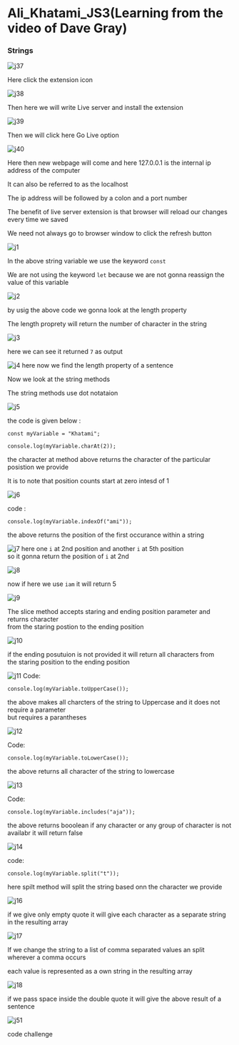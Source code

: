 # Ali_Khatami_JS3(Learning from the video of Dave Gray)

### Strings

![j37](https://github.com/C191068/Ali_Khatami_JS3/assets/89090776/a5240516-ca64-406d-a916-8c7d89997db2)

Here click the extension icon <br>

![j38](https://github.com/C191068/Ali_Khatami_JS3/assets/89090776/87e44c40-4fc3-437b-bf64-3f438d8fbc73)

Then here we will write Live server and install the extension <br>

![j39](https://github.com/C191068/Ali_Khatami_JS3/assets/89090776/3c8d5cd1-66ef-4f9f-9c55-4fbea185ef92)

Then we will click here Go Live option <br>

![j40](https://github.com/C191068/Ali_Khatami_JS3/assets/89090776/ec7d64b5-5506-46a3-938f-5531383240b7)

Here then new webpage will come and here 127.0.0.1 is the internal ip address of the computer <br>

It can also be referred to as the localhost <br>

The ip address will be followed by a colon and a port number <br>

The benefit of live server extension is that browser will reload our changes every time we saved <br>

We need not always go to browser window to click the refresh button <br>


![j1](https://github.com/C191068/Ali_Khatami_JS3/assets/89090776/374335aa-1ec0-40d4-9473-9f6c6d85f997)

In the above string variable we use the keyword ```const``` <br>

We are not using the keyword ```let``` because we are not gonna reassign the <br>
value of this variable <br>

![j2](https://github.com/C191068/Ali_Khatami_JS3/assets/89090776/78eeabb5-d07e-4eee-92a7-29010c1f1ffd)

by usig the above code we gonna look at the length property <br>

The length proprety will return the number of character in the string <br>

![j3](https://github.com/C191068/Ali_Khatami_JS3/assets/89090776/5d168ae6-789e-4ba2-b8ba-3f6079cdc802)


here we can see it returned ```7``` as output <br>

![j4](https://github.com/C191068/Ali_Khatami_JS3/assets/89090776/7224e476-6e31-484a-a461-6cde22c939c4)
 here now we find the length property of a sentence 

 Now we look at the string methods <br>

 
The string methods use dot notataion <br>


![j5](https://github.com/C191068/Ali_Khatami_JS3/assets/89090776/ffe4b5c8-13a7-40bc-92d0-d76029ceb824)

the code is given below :

```
const myVariable = "Khatami";

console.log(myVariable.charAt(2));

```

the character at method above returns the character of the particular posistion we provide <br>


It is to note that position counts start at zero intesd of 1 <br>


![j6](https://github.com/C191068/Ali_Khatami_JS3/assets/89090776/a1fc19a0-bc5f-4eec-ad2f-299fb7e034fb)

code :
```
console.log(myVariable.indexOf("ami"));

```

the above returns the position of the first occurance within a string <br>


![j7](https://github.com/C191068/Ali_Khatami_JS3/assets/89090776/89c03891-b66c-4b6f-96f4-1f430dd581be)
here one ```i``` at 2nd position and another ```i``` at 5th position<br>
so it gonna return the position of ```i``` at 2nd <br>

![j8](https://github.com/C191068/Ali_Khatami_JS3/assets/89090776/d59e211c-113e-49a2-bef2-2340e984ffee)

now if here we use ```iam``` it will return 5 <br>






![j9](https://github.com/C191068/Ali_Khatami_JS3/assets/89090776/92130140-921c-490b-8ead-86fafe5bccba)


The slice method accepts staring and ending position parameter and returns character <br>
from the staring postion to the ending position <br>

![j10](https://github.com/C191068/Ali_Khatami_JS3/assets/89090776/80fcdd44-fd25-4d24-8170-a7c50442f2f4)

if the ending posutuion is not provided it will return all characters from <br>
the staring position to the ending position <br>

![j11](https://github.com/C191068/Ali_Khatami_JS3/assets/89090776/d25fb012-7b96-4387-89a2-ec8e432a8eb0)
Code:
```
console.log(myVariable.toUpperCase());

```

the above makes  all charcters of the string to Uppercase and it does not require  a parameter <br>
but requires a parantheses <br>


![j12](https://github.com/C191068/Ali_Khatami_JS3/assets/89090776/9a004dc9-a838-4c1d-9cc7-464242304227)

Code:
```
console.log(myVariable.toLowerCase());

```
the above returns all character of the string to lowercase <br>


![j13](https://github.com/C191068/Ali_Khatami_JS3/assets/89090776/57b44b48-9cf7-4890-84d0-de8a371962ca)

Code:

```
console.log(myVariable.includes("aja"));

```

the above returns booolean if any character or any  group of character is not availabr it will return false <br>


![j14](https://github.com/C191068/Ali_Khatami_JS3/assets/89090776/5da9396d-a4f5-422a-a56d-1d0fb8698d1a)

code:

```
console.log(myVariable.split("t"));

```
here spilt method will split the string based onn the character we provide <br>

![j16](https://github.com/C191068/Ali_Khatami_JS3/assets/89090776/1d63eddd-430b-4d45-873f-413ea08bb6cf)

if we give only empty quote it will give each character as a separate string in the resulting array <br>


![j17](https://github.com/C191068/Ali_Khatami_JS3/assets/89090776/4b139207-0bc9-4f27-9fa4-05b91b25072f)


If we change the string to a list of comma separated values an split wherever a comma occurs <br>

each value is represented as a own string in the resulting array <br>

![j18](https://github.com/C191068/Ali_Khatami_JS3/assets/89090776/6f683012-c30f-4df9-9f7f-89e400e9503b)

if we pass space inside the double quote it will give the above result of a sentence <br>

![j51](https://github.com/C191068/Ali_Khatami_JS3/assets/89090776/c015e203-9d50-41c5-a575-cc40d44ba395)

code challenge <br>















